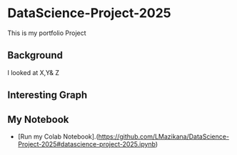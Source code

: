 # DataScience-Project-2025
This is my portfolio Project


## Background

I looked at X,Y& Z 

## Interesting Graph 


## My Notebook

* [Run my Colab Notebook].(https://github.com/LMazikana/DataScience-Project-2025#datascience-project-2025.ipynb)
